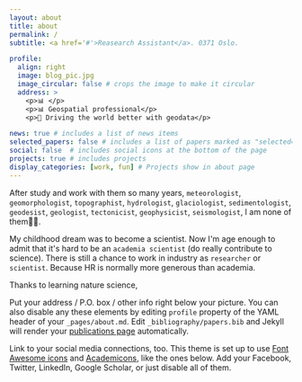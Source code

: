 ```yaml
---
layout: about
title: about
permalink: /
subtitle: <a href='#'>Reasearch Assistant</a>. 0371 Oslo.

profile:
  align: right
  image: blog_pic.jpg
  image_circular: false # crops the image to make it circular
  address: >
    <p>📊 </p>
    <p>📊 Geospatial professional</p>
    <p>🎯 Driving the world better with geodata</p>

news: true # includes a list of news items
selected_papers: false # includes a list of papers marked as "selected={true}"
social: false  # includes social icons at the bottom of the page
projects: true # includes projects
display_categories: [work, fun] # Projects show in about page
---
```


After study and work with them so many years, `meteorologist`, `geomorphologist`, `topographist`, `hydrologist`, `glaciologist`, `sedimentologist`, `geodesist`, `geologist`, `tectonicist`, `geophysicist`, `seismologist`, I am none of them🤷‍♂️.

My childhood dream was to become a scientist. Now I'm age enough to admit that it's hard to be an `academia scientist` (do really contribute to science). There is still a chance to work in industry as `researcher` or `scientist`. Because HR is normally more generous than academia.

Thanks to learning nature science, 


Put your address / P.O. box / other info right below your picture. You can also disable any these elements by editing `profile` property of the YAML header of your `_pages/about.md`. Edit `_bibliography/papers.bib` and Jekyll will render your [publications page](/al-folio/publications/) automatically.

Link to your social media connections, too. This theme is set up to use [Font Awesome icons](http://fortawesome.github.io/Font-Awesome/) and [Academicons](https://jpswalsh.github.io/academicons/), like the ones below. Add your Facebook, Twitter, LinkedIn, Google Scholar, or just disable all of them.
